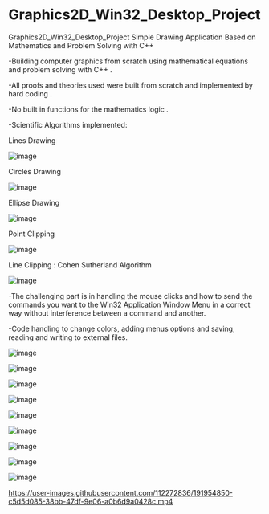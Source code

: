# Graphics2D_Win32_Desktop_Project
Graphics2D_Win32_Desktop_Project Simple Drawing Application Based on Mathematics and Problem Solving with C++

 -Building computer graphics from scratch using mathematical equations and problem solving with C++ .
 
 -All proofs and theories used were built from scratch and implemented by hard coding .
 
 -No built in functions for the mathematics logic .
 
 -Scientific Algorithms implemented:
 
 Lines Drawing
 
 ![image](https://user-images.githubusercontent.com/112272836/214960210-a52615e4-8e5b-4fa9-853b-fefa0c9cde27.png)
 
 Circles Drawing
 
 ![image](https://user-images.githubusercontent.com/112272836/214961041-355ec10c-8e98-4bd3-8af7-30ff6a00b46f.png)

 Ellipse Drawing
 
 ![image](https://user-images.githubusercontent.com/112272836/214961492-74ea6bf3-2ebe-4789-9e3f-2d7bb1f88776.png)

 Point Clipping
 
 ![image](https://user-images.githubusercontent.com/112272836/214962114-62fd870e-161c-4e6d-9460-20b843f026f3.png)
 
 Line Clipping : Cohen Sutherland Algorithm
 
 ![image](https://user-images.githubusercontent.com/112272836/214962813-ccb7b0fb-fe82-4ae0-907b-587b46dbf3db.png)
 
 -The challenging part is in handling the mouse clicks and how to send the commands you want to the Win32 Application Window Menu in a correct way without interference between a command and another.

-Code handling to change colors, adding menus options and saving, reading and writing to external files.

![image](https://user-images.githubusercontent.com/112272836/214963041-a4d63ab6-897b-4b10-b808-bf805e68f6e2.png)

![image](https://user-images.githubusercontent.com/112272836/214963084-3d1a5754-e05b-445f-8742-eb34fd38ad25.png)

![image](https://user-images.githubusercontent.com/112272836/214963127-3a9acf94-d0c1-47d7-bb5a-82d929d4bab8.png)

![image](https://user-images.githubusercontent.com/112272836/214963161-ee69ce25-806f-4a60-adfd-a64b3652f535.png)

![image](https://user-images.githubusercontent.com/112272836/214963191-a7b646c8-453b-418d-9b33-5aa54465d806.png)

![image](https://user-images.githubusercontent.com/112272836/214963239-01cefe99-f198-48ac-b69e-e207d73db35a.png)

![image](https://user-images.githubusercontent.com/112272836/214963387-4861df2f-744b-47a0-a7b5-da6b14fe5340.png)

![image](https://user-images.githubusercontent.com/112272836/214963476-6c00ca62-5e33-47d5-bfcc-f675cc8bb647.png)

![image](https://user-images.githubusercontent.com/112272836/214963568-1dac6524-916a-415f-bf3b-c468e0785087.png)

https://user-images.githubusercontent.com/112272836/191954850-c5d5d085-38bb-47df-9e06-a0b6d9a0428c.mp4

